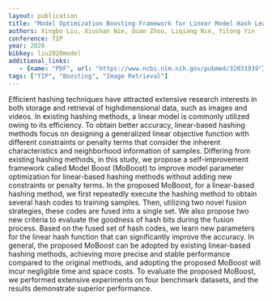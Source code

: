 ```yaml
---
layout: publication
title: "Model Optimization Boosting Framework for Linear Model Hash Learning"
authors: Xingbo Liu, Xiushan Nie, Quan Zhou, Liqiang Nie, Yilong Yin
conference: TIP
year: 2020
bibkey: liu2020model
additional_links:
   - {name: "PDF", url: "https://www.ncbi.nlm.nih.gov/pubmed/32031939"}
tags: ["TIP", "Boosting", "Image Retrieval"]
---
```

Efficient hashing techniques have attracted extensive research interests in both storage and retrieval of highdimensional data, such as images and videos. In existing hashing methods, a linear model is commonly utilized owing to its efficiency. To obtain better accuracy, linear-based hashing methods focus on designing a generalized linear objective function with different constraints or penalty terms that consider the inherent characteristics and neighborhood information of samples. Differing from existing hashing methods, in this study, we propose a self-improvement framework called Model Boost (MoBoost) to improve model parameter optimization for linear-based hashing methods without adding new constraints or penalty terms. In the proposed MoBoost, for a linear-based hashing method, we first repeatedly execute the hashing method to obtain several hash codes to training samples. Then, utilizing two novel fusion strategies, these codes are fused into a single set. We also propose two new criteria to evaluate the goodness of hash bits during the fusion process. Based on the fused set of hash codes, we learn new parameters for the linear hash function that can significantly improve the accuracy. In general, the proposed MoBoost can be adopted by existing linear-based hashing methods, achieving more precise and stable performance compared to the original methods, and adopting the proposed MoBoost will incur negligible time and space costs. To evaluate the proposed MoBoost, we performed extensive experiments on four benchmark datasets, and the results demonstrate superior performance.
